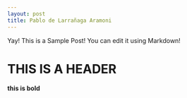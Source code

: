```yaml
---
layout: post
title: Pablo de Larrañaga Aramoni
---
```


Yay! This is a Sample Post! You can edit it using Markdown!

# THIS IS A HEADER

**this is bold**